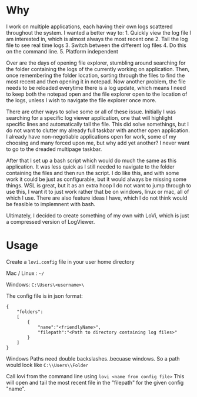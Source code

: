 # Why
I work on multiple applications, each having their own logs scattered throughout the system. I wanted a better way to:
    1. Quickly view the log file I am interested in, which is almost always the most recent one
    2. Tail the log file to see real time logs
    3. Switch between the different log files
    4. Do this on the command line.
    5. Platform independent

Over are the days of opening file explorer, stumbling around searching for the folder containing the logs of the currently working on application. Then, once remembering the folder location, sorting through the files to find the most recent and then opening it in notepad. Now another problem, the file needs to be reloaded everytime there is a log update, which means I need to keep both the notepad open and the file explorer open to the location of the logs, unless I wish to navigate the file explorer once more.

There are other ways to solve some or all of these issue. Initially I was searching for a specific log viewer application, one that will highlight specific lines and automatically tail the file. This did solve somethings, but I do not want to clutter my already full taskbar with another open application. I already have non-negotiable applications open for work, some of my choosing and many forced upon me, but why add yet another? I never want to go to the dreaded multipage taskbar. 

After that I set up a bash script which would do much the same as this application. It was less quick as I still needed to navigate to the folder containing the files and then run the script. I do like this, and with some work it could be just as configurable, but it would always be missing some things. WSL is great, but it as an extra hoop I do not want to jump through to use this, I want it to just work rather that be on windows, linux or mac, all of which I use. There are also feature ideas I have, which I do not think would be feasible to implemnent with bash.

Ultimately, I decided to create something of my own with LoVi, which is just a compressed version of LogViewer.


# Usage
Create a `lovi.config` file in your user home directory

Mac / Linux : `~/`

Windows: `C:\Users\<username>\`

The config file is in json format:
```
{
	"folders":
	[
		{
			"name":"<friendlyName>",
			"filepath":"<Path to directory containing log files>" 
		}
	]
}
```
Windows Paths need double backslashes..becuase windows.
So a path would look like `C:\\Users\\Folder`

Call lovi from the command line using `lovi <name from config file>` 
This will open and tail the most recent file in the "filepath" for the given config "name".
